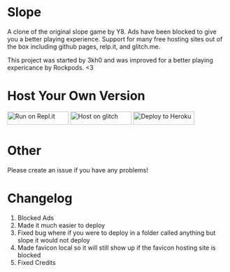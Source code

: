 # Slope
A clone of the original slope game by Y8. Ads have been blocked to give you a better playing experience. Support for many free hosting sites out of the box including github pages, relp.it, and glitch.me. 

This project was started by 3kh0 and was improved for a better playing expericance by Rockpods. <3

# Host Your Own Version
<a href="https://repl.it/github/rockpods/slope" title="Run on Repl.it"><img alt="Run on Repl.it" src="https://raw.githubusercontent.com/Rockpods/slope/main/assets/replit.svg" width="140" height="30"><img></a>
<a href="https://glitch.com/edit/#!/import/github/rockpods/slope" title="Host on Glitch"><img alt="Host on glitch" src="https://raw.githubusercontent.com/Rockpods/slope/main/assets/glitch.svg" width="140" height="30"><img></a>
<a href="https://heroku.com/deploy?template=https://github.com/rockpods/slope" title="Deploy to Heroku"><img alt="Deploy to Heroku" src="https://raw.githubusercontent.com/Rockpods/slope/main/assets/heroku.svg" width="140" height="30"><img></a>


# Other
Please create an issue if you have any problems!


# Changelog
1. Blocked Ads
2. Made it much easier to deploy
3. Fixed bug where if you were to deploy in a folder called anything but slope it would not deploy
4. Made favicon local so it will still show up if the favicon hosting site is blocked
5. Fixed Credits
